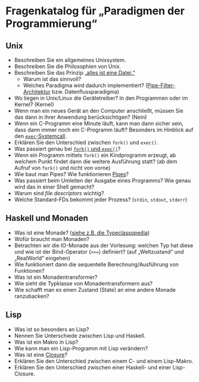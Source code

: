 # Fragenkatalog für „Paradigmen der Programmierung“

## Unix

* Beschreiben Sie ein allgemeines Unixsystem.
* Beschreiben Sie die Philosophien von Unix.
* Beschreiben Sie das Prinzip [„alles ist eine Datei.“](https://en.wikipedia.org/wiki/Everything_is_a_file)
  * Warum ist das sinnvoll?
  * Welches Paradigma wird dadurch implementiert?  ([Pipe-Filter-Architektur](https://de.wikipedia.org/wiki/Pipes_und_Filter) bzw. Datenflussparadigma)
* Wo liegen in Unix/Linux die Gerätetreiber? In den Programmen oder im Kernel? (Kernel)
* Wenn man ein neues Gerät an den Computer anschließt, müssen Sie das dann in ihrer Anwendung berücksichtigen? (Nein)
* Wenn ein C-Programm eine Minute läuft, kann man dann sicher sein, dass dann immer noch ein C-Programm läuft? Besonders im Hinblick auf den [`exec`-Systemcall](https://en.wikipedia.org/wiki/Exec_(system_call)).
* Erklären Sie den Unterschied zwischen `fork()` und `exec()`.
* Was passiert genau bei [`fork()` und `exec()`](https://en.wikipedia.org/wiki/Fork%E2%80%93exec)?
* Wenn ein Programm mittels `fork()` ein Kindprogramm erzeugt, ab welchem Punkt findet dann die weitere Ausführung statt? (ab dem Aufruf von `fork()` und nicht von vorne)
* Wie baut man Pipes? Wie funktionieren [Pipes](https://de.wikipedia.org/wiki/Pipe_(Informatik))?
* Was passiert beim Umleiten der Ausgabe eines Programms? Wie genau wird das in einer Shell gemacht?
* Warum sind *file descriptors* wichtig?
* Welche Standard-FDs bekommt jeder Prozess? (`stdin`, `stdout`, `stderr`)

## Haskell und Monaden

* Was ist eine Monade? ([siehe z.B. die Typeclassopedia](https://wiki.haskell.org/Typeclassopedia))
* Wofür braucht man Monaden?
* Betrachten wir die IO-Monade aus der Vorlesung: welchen Typ hat diese und wie ist der Bind-Operator (`>>=`) definiert? (auf „Weltzustand“ und „RealWorld“ eingehen)
* Wie funktioniert dann die sequentelle Berechnung/Ausführung von Funktionen?
* Was ist ein Monadentransformer?
* Wie sieht die Typklasse von Monadentransformern aus?
* Wie schafft man es einen Zustand (State) an eine andere Monade ranzubacken?

## Lisp

* Was ist so besonders an Lisp?
* Nennen Sie Unterschiede zwischen Lisp und Haskell.
* Was ist ein Makro in Lisp?
* Wie kann man ein Lisp-Programm mit Lisp verändern?
* Was ist eine [Closure](https://de.wikipedia.org/wiki/Closure_(Funktion))?
* Erklären Sie den Unterschied zwischen einem C- und einem Lisp-Makro.
* Erklären Sie den Unterschied zwischen einer Haskell- und einer Lisp-Closure.
